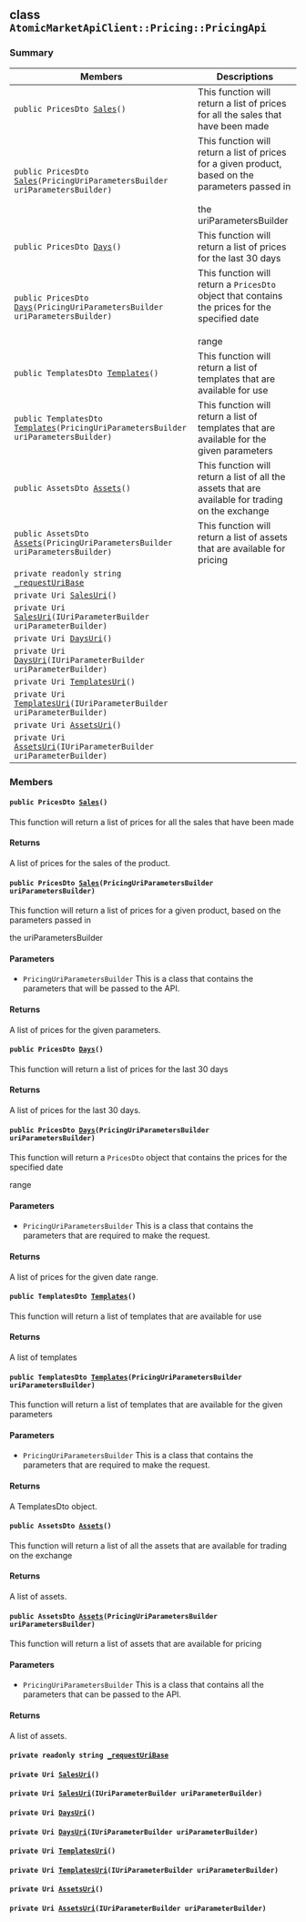 ## class `AtomicMarketApiClient::Pricing::PricingApi` 

### Summary

 Members                        | Descriptions                                
--------------------------------|---------------------------------------------
`public PricesDto `[`Sales`](#class_atomic_market_api_client_1_1_pricing_1_1_pricing_api_1a7b19a3f28a071ca6c5a70f9133b19d80)`()` | This function will return a list of prices for all the sales that have been made
`public PricesDto `[`Sales`](#class_atomic_market_api_client_1_1_pricing_1_1_pricing_api_1a554610d6565779c71629e36fdcef3a5b)`(PricingUriParametersBuilder uriParametersBuilder)` | This function will return a list of prices for a given product, based on the parameters passed in <br/><br/>the uriParametersBuilder
`public PricesDto `[`Days`](#class_atomic_market_api_client_1_1_pricing_1_1_pricing_api_1a0838ebc8a3e3c8997df176ec9fd307ac)`()` | This function will return a list of prices for the last 30 days
`public PricesDto `[`Days`](#class_atomic_market_api_client_1_1_pricing_1_1_pricing_api_1a16a545af2b512f02dc4f4722d76c2c0a)`(PricingUriParametersBuilder uriParametersBuilder)` | This function will return a `PricesDto` object that contains the prices for the specified date <br/><br/>range
`public TemplatesDto `[`Templates`](#class_atomic_market_api_client_1_1_pricing_1_1_pricing_api_1a25e67d4b511a23a1b839ddda3f068270)`()` | This function will return a list of templates that are available for use
`public TemplatesDto `[`Templates`](#class_atomic_market_api_client_1_1_pricing_1_1_pricing_api_1ae1a111ff5ee44f2877d5aa85647dc483)`(PricingUriParametersBuilder uriParametersBuilder)` | This function will return a list of templates that are available for the given parameters
`public AssetsDto `[`Assets`](#class_atomic_market_api_client_1_1_pricing_1_1_pricing_api_1acdb8d694084b095eb723eeaeb4c23adc)`()` | This function will return a list of all the assets that are available for trading on the exchange
`public AssetsDto `[`Assets`](#class_atomic_market_api_client_1_1_pricing_1_1_pricing_api_1a98ad65774a84e715194cd38ae8fd12b9)`(PricingUriParametersBuilder uriParametersBuilder)` | This function will return a list of assets that are available for pricing
`private readonly string `[`_requestUriBase`](#class_atomic_market_api_client_1_1_pricing_1_1_pricing_api_1a1854c4909a1013a684af16fb52e8a387) | 
`private Uri `[`SalesUri`](#class_atomic_market_api_client_1_1_pricing_1_1_pricing_api_1a40df74fdccb558ba58338c9fdff8c5cb)`()` | 
`private Uri `[`SalesUri`](#class_atomic_market_api_client_1_1_pricing_1_1_pricing_api_1a483214393cf288850506d0329012e6af)`(IUriParameterBuilder uriParameterBuilder)` | 
`private Uri `[`DaysUri`](#class_atomic_market_api_client_1_1_pricing_1_1_pricing_api_1a87ddd2563a44aa86c74ddff9150accd6)`()` | 
`private Uri `[`DaysUri`](#class_atomic_market_api_client_1_1_pricing_1_1_pricing_api_1a42a804fa079726477ab3de3949fb7b15)`(IUriParameterBuilder uriParameterBuilder)` | 
`private Uri `[`TemplatesUri`](#class_atomic_market_api_client_1_1_pricing_1_1_pricing_api_1a70668a91db02b5409d48e972387179ce)`()` | 
`private Uri `[`TemplatesUri`](#class_atomic_market_api_client_1_1_pricing_1_1_pricing_api_1a30cb80a82c84d990c2a4d561ba86516e)`(IUriParameterBuilder uriParameterBuilder)` | 
`private Uri `[`AssetsUri`](#class_atomic_market_api_client_1_1_pricing_1_1_pricing_api_1ae492984f10f05c5b2c55dff3eeac11c1)`()` | 
`private Uri `[`AssetsUri`](#class_atomic_market_api_client_1_1_pricing_1_1_pricing_api_1aea89cf6aa0da1ceb2030d2c0fbd9f19e)`(IUriParameterBuilder uriParameterBuilder)` | 

### Members

#### `public PricesDto `[`Sales`](#class_atomic_market_api_client_1_1_pricing_1_1_pricing_api_1a7b19a3f28a071ca6c5a70f9133b19d80)`()` 

This function will return a list of prices for all the sales that have been made

#### Returns
A list of prices for the sales of the product.

#### `public PricesDto `[`Sales`](#class_atomic_market_api_client_1_1_pricing_1_1_pricing_api_1a554610d6565779c71629e36fdcef3a5b)`(PricingUriParametersBuilder uriParametersBuilder)` 

This function will return a list of prices for a given product, based on the parameters passed in 

the uriParametersBuilder

#### Parameters
* `PricingUriParametersBuilder` This is a class that contains the parameters that will be passed to the API.

#### Returns
A list of prices for the given parameters.

#### `public PricesDto `[`Days`](#class_atomic_market_api_client_1_1_pricing_1_1_pricing_api_1a0838ebc8a3e3c8997df176ec9fd307ac)`()` 

This function will return a list of prices for the last 30 days

#### Returns
A list of prices for the last 30 days.

#### `public PricesDto `[`Days`](#class_atomic_market_api_client_1_1_pricing_1_1_pricing_api_1a16a545af2b512f02dc4f4722d76c2c0a)`(PricingUriParametersBuilder uriParametersBuilder)` 

This function will return a `PricesDto` object that contains the prices for the specified date 

range

#### Parameters
* `PricingUriParametersBuilder` This is a class that contains the parameters that are required to make the request.

#### Returns
A list of prices for the given date range.

#### `public TemplatesDto `[`Templates`](#class_atomic_market_api_client_1_1_pricing_1_1_pricing_api_1a25e67d4b511a23a1b839ddda3f068270)`()` 

This function will return a list of templates that are available for use

#### Returns
A list of templates

#### `public TemplatesDto `[`Templates`](#class_atomic_market_api_client_1_1_pricing_1_1_pricing_api_1ae1a111ff5ee44f2877d5aa85647dc483)`(PricingUriParametersBuilder uriParametersBuilder)` 

This function will return a list of templates that are available for the given parameters

#### Parameters
* `PricingUriParametersBuilder` This is a class that contains the parameters that are required to make the request.

#### Returns
A TemplatesDto object.

#### `public AssetsDto `[`Assets`](#class_atomic_market_api_client_1_1_pricing_1_1_pricing_api_1acdb8d694084b095eb723eeaeb4c23adc)`()` 

This function will return a list of all the assets that are available for trading on the exchange

#### Returns
A list of assets.

#### `public AssetsDto `[`Assets`](#class_atomic_market_api_client_1_1_pricing_1_1_pricing_api_1a98ad65774a84e715194cd38ae8fd12b9)`(PricingUriParametersBuilder uriParametersBuilder)` 

This function will return a list of assets that are available for pricing

#### Parameters
* `PricingUriParametersBuilder` This is a class that contains all the parameters that can be passed to the API.

#### Returns
A list of assets.

#### `private readonly string `[`_requestUriBase`](#class_atomic_market_api_client_1_1_pricing_1_1_pricing_api_1a1854c4909a1013a684af16fb52e8a387) 

#### `private Uri `[`SalesUri`](#class_atomic_market_api_client_1_1_pricing_1_1_pricing_api_1a40df74fdccb558ba58338c9fdff8c5cb)`()` 

#### `private Uri `[`SalesUri`](#class_atomic_market_api_client_1_1_pricing_1_1_pricing_api_1a483214393cf288850506d0329012e6af)`(IUriParameterBuilder uriParameterBuilder)` 

#### `private Uri `[`DaysUri`](#class_atomic_market_api_client_1_1_pricing_1_1_pricing_api_1a87ddd2563a44aa86c74ddff9150accd6)`()` 

#### `private Uri `[`DaysUri`](#class_atomic_market_api_client_1_1_pricing_1_1_pricing_api_1a42a804fa079726477ab3de3949fb7b15)`(IUriParameterBuilder uriParameterBuilder)` 

#### `private Uri `[`TemplatesUri`](#class_atomic_market_api_client_1_1_pricing_1_1_pricing_api_1a70668a91db02b5409d48e972387179ce)`()` 

#### `private Uri `[`TemplatesUri`](#class_atomic_market_api_client_1_1_pricing_1_1_pricing_api_1a30cb80a82c84d990c2a4d561ba86516e)`(IUriParameterBuilder uriParameterBuilder)` 

#### `private Uri `[`AssetsUri`](#class_atomic_market_api_client_1_1_pricing_1_1_pricing_api_1ae492984f10f05c5b2c55dff3eeac11c1)`()` 

#### `private Uri `[`AssetsUri`](#class_atomic_market_api_client_1_1_pricing_1_1_pricing_api_1aea89cf6aa0da1ceb2030d2c0fbd9f19e)`(IUriParameterBuilder uriParameterBuilder)` 

